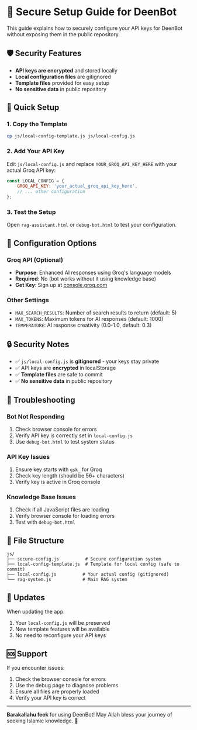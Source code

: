 # 🔐 Secure Setup Guide for DeenBot

This guide explains how to securely configure your API keys for DeenBot without exposing them in the public repository.

## 🛡️ Security Features

- **API keys are encrypted** and stored locally
- **Local configuration files** are gitignored
- **Template files** provided for easy setup
- **No sensitive data** in public repository

## 🚀 Quick Setup

### 1. Copy the Template
```bash
cp js/local-config-template.js js/local-config.js
```

### 2. Add Your API Key
Edit `js/local-config.js` and replace `YOUR_GROQ_API_KEY_HERE` with your actual Groq API key:

```javascript
const LOCAL_CONFIG = {
    GROQ_API_KEY: 'your_actual_groq_api_key_here',
    // ... other configuration
};
```

### 3. Test the Setup
Open `rag-assistant.html` or `debug-bot.html` to test your configuration.

## 🔧 Configuration Options

### Groq API (Optional)
- **Purpose**: Enhanced AI responses using Groq's language models
- **Required**: No (bot works without it using knowledge base)
- **Get Key**: Sign up at [console.groq.com](https://console.groq.com)

### Other Settings
- `MAX_SEARCH_RESULTS`: Number of search results to return (default: 5)
- `MAX_TOKENS`: Maximum tokens for AI responses (default: 1000)
- `TEMPERATURE`: AI response creativity (0.0-1.0, default: 0.3)

## 🔒 Security Notes

- ✅ `js/local-config.js` is **gitignored** - your keys stay private
- ✅ API keys are **encrypted** in localStorage
- ✅ **Template files** are safe to commit
- ✅ **No sensitive data** in public repository

## 🐛 Troubleshooting

### Bot Not Responding
1. Check browser console for errors
2. Verify API key is correctly set in `local-config.js`
3. Use `debug-bot.html` to test system status

### API Key Issues
1. Ensure key starts with `gsk_` for Groq
2. Check key length (should be 56+ characters)
3. Verify key is active in Groq console

### Knowledge Base Issues
1. Check if all JavaScript files are loading
2. Verify browser console for loading errors
3. Test with `debug-bot.html`

## 📁 File Structure

```
js/
├── secure-config.js          # Secure configuration system
├── local-config-template.js  # Template for local config (safe to commit)
├── local-config.js          # Your actual config (gitignored)
└── rag-system.js            # Main RAG system
```

## 🔄 Updates

When updating the app:
1. Your `local-config.js` will be preserved
2. New template features will be available
3. No need to reconfigure your API keys

## 🆘 Support

If you encounter issues:
1. Check the browser console for errors
2. Use the debug page to diagnose problems
3. Ensure all files are properly loaded
4. Verify your API key is correct

---

**Barakallahu feek** for using DeenBot! May Allah bless your journey of seeking Islamic knowledge. 🙏
